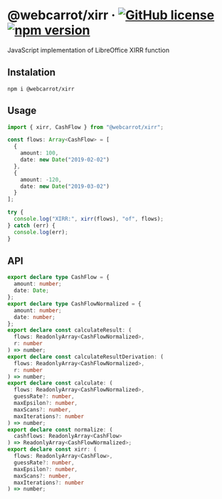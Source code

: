 # @webcarrot/xirr &middot; [![GitHub license](https://img.shields.io/badge/license-MIT-blue.svg)](https://github.com/webcarrot/xirr/blob/master/LICENSE) [![npm version](https://img.shields.io/npm/v/proto-polyfill.svg?style=flat)](https://www.npmjs.com/package/xirr)

JavaScript implementation of LibreOffice XIRR function

## Instalation

`npm i @webcarrot/xirr`

## Usage

```typescript
import { xirr, CashFlow } from "@webcarrot/xirr";

const flows: Array<CashFlow> = [
  {
    amount: 100,
    date: new Date("2019-02-02")
  },
  {
    amount: -120,
    date: new Date("2019-03-02")
  }
];

try {
  console.log("XIRR:", xirr(flows), "of", flows);
} catch (err) {
  console.log(err);
}
```

## API

```typescript
export declare type CashFlow = {
  amount: number;
  date: Date;
};
export declare type CashFlowNormalized = {
  amount: number;
  date: number;
};
export declare const calculateResult: (
  flows: ReadonlyArray<CashFlowNormalized>,
  r: number
) => number;
export declare const calculateResultDerivation: (
  flows: ReadonlyArray<CashFlowNormalized>,
  r: number
) => number;
export declare const calculate: (
  flows: ReadonlyArray<CashFlowNormalized>,
  guessRate?: number,
  maxEpsilon?: number,
  maxScans?: number,
  maxIterations?: number
) => number;
export declare const normalize: (
  cashflows: ReadonlyArray<CashFlow>
) => ReadonlyArray<CashFlowNormalized>;
export declare const xirr: (
  flows: ReadonlyArray<CashFlow>,
  guessRate?: number,
  maxEpsilon?: number,
  maxScans?: number,
  maxIterations?: number
) => number;
```
